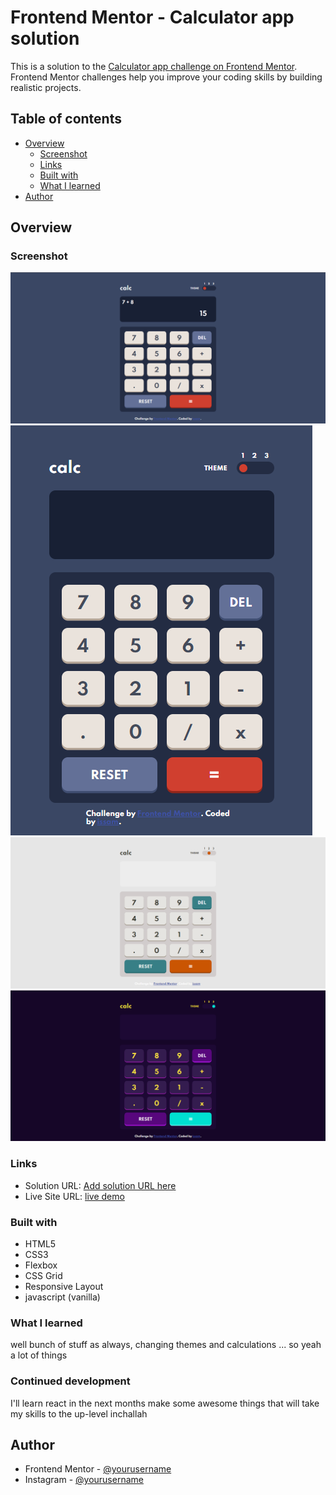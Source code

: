 # Frontend Mentor - Calculator app solution

This is a solution to the [Calculator app challenge on Frontend Mentor](https://www.frontendmentor.io/challenges/calculator-app-9lteq5N29). Frontend Mentor challenges help you improve your coding skills by building realistic projects.

## Table of contents

-   [Overview](#overview)
    -   [Screenshot](#screenshot)
    -   [Links](#links)
    -   [Built with](#built-with)
    -   [What I learned](#what-i-learned)
-   [Author](#author)

## Overview

### Screenshot

![desktop-screenshot](images/Screenshot-desktop.png)
![mobile-screenshot](images/Screenshot-mobile.png)
![theme2-screenshot](images/Screenshot-theme2.png)
![theme3-screenshot](images/Screenshot-theme3.png)

### Links

-   Solution URL: [Add solution URL here](https://your-solution-url.com)
-   Live Site URL: [live demo](https://issam-hub.github.io/calculator/)

### Built with

-   HTML5
-   CSS3
-   Flexbox
-   CSS Grid
-   Responsive Layout
-   javascript (vanilla)

### What I learned

well bunch of stuff as always, changing themes and calculations ... so yeah a lot of things

### Continued development

I'll learn react in the next months make some awesome things that will take my skills to the up-level inchallah

## Author

-   Frontend Mentor - [@yourusername](https://www.frontendmentor.io/profile/yourusername)
-   Instagram - [@yourusername]()
